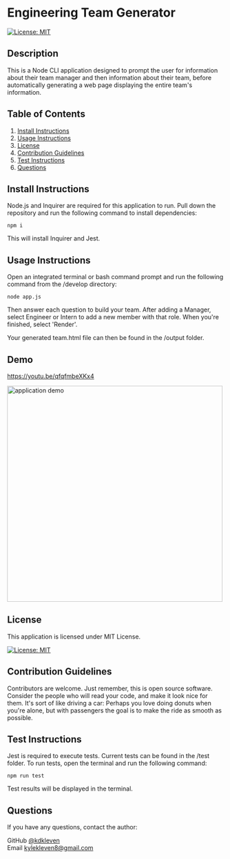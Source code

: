 
# Engineering Team Generator


[![License: MIT](https://img.shields.io/badge/License-MIT-yellow.svg)](https://opensource.org/licenses/MIT)
    

## Description

This is a Node CLI application designed to prompt the user for information about their team manager and then information about their team, before automatically generating a web page displaying the entire team's information.
      
## Table of Contents
1. [Install Instructions](#install-instructions)
2. [Usage Instructions](#usage-instructions)
3. [License](#license)
4. [Contribution Guidelines](#contribution-guidelines)
5. [Test Instructions](#test-instructions)
6. [Questions](#questions)

## Install Instructions

Node.js and Inquirer are required for this application to run. Pull down the repository and run the following command to install dependencies:

    npm i
  
This will install Inquirer and Jest.

## Usage Instructions

Open an integrated terminal or bash command prompt and run the following command from the /develop directory:

    node app.js

Then answer each question to build your team. After adding a Manager, select Engineer or Intern to add a new member with that role. When you're finished, select 'Render'.

Your generated team.html file can then be found in the /output folder.

## Demo

https://youtu.be/qfqfmbeXKx4

<img src="develop/images/teamGeneratorDemo.gif" width="500" alt="application demo">

## License
  
This application is licensed under MIT License.
     
[![License: MIT](https://img.shields.io/badge/License-MIT-yellow.svg)](https://opensource.org/licenses/MIT)
    

## Contribution Guidelines

Contributors are welcome. Just remember, this is open source software. Consider the people who will read your code, and make it look nice for them. It's sort of like driving a car: Perhaps you love doing donuts when you're alone, but with passengers the goal is to make the ride as smooth as possible.

## Test Instructions

Jest is required to execute tests. Current tests can be found in the /test folder. To run tests, open the terminal and run the following command:

    npm run test

Test results will be displayed in the terminal.

## Questions

If you have any questions, contact the author:  

GitHub [@kdkleven](https://github.com/kdkleven)  
Email [kylekleven8@gmail.com](mailto:kylekleven8@gmail.com)
